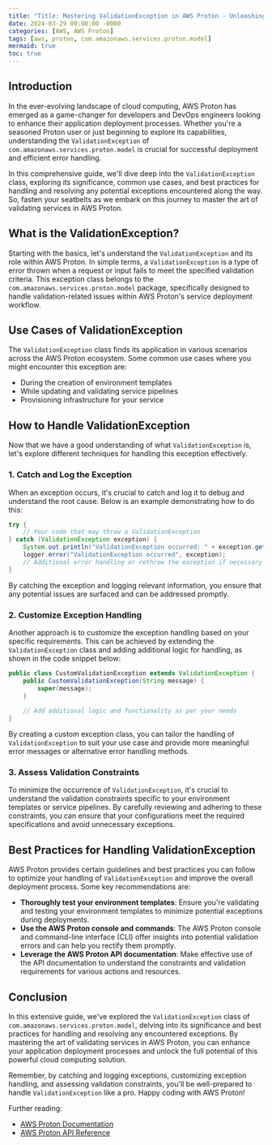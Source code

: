 ```yaml
---
title: "Title: Mastering ValidationException in AWS Proton - Unleashing the Full Potential of Service Validation"
date: 2024-03-29 09:00:00 -0000
categories: [AWS, AWS Proton]
tags: [aws, proton, com.amazonaws.services.proton.model]
mermaid: true
toc: true
---
```



## Introduction

In the ever-evolving landscape of cloud computing, AWS Proton has emerged as a game-changer for developers and DevOps engineers looking to enhance their application deployment processes. Whether you're a seasoned Proton user or just beginning to explore its capabilities, understanding the `ValidationException` of `com.amazonaws.services.proton.model` is crucial for successful deployment and efficient error handling.

In this comprehensive guide, we'll dive deep into the `ValidationException` class, exploring its significance, common use cases, and best practices for handling and resolving any potential exceptions encountered along the way. So, fasten your seatbelts as we embark on this journey to master the art of validating services in AWS Proton.

## What is the ValidationException?

Starting with the basics, let's understand the `ValidationException` and its role within AWS Proton. In simple terms, a `ValidationException` is a type of error thrown when a request or input fails to meet the specified validation criteria. This exception class belongs to the `com.amazonaws.services.proton.model` package, specifically designed to handle validation-related issues within AWS Proton's service deployment workflow.

## Use Cases of ValidationException

The `ValidationException` class finds its application in various scenarios across the AWS Proton ecosystem. Some common use cases where you might encounter this exception are:

- During the creation of environment templates
- While updating and validating service pipelines
- Provisioning infrastructure for your service

## How to Handle ValidationException

Now that we have a good understanding of what `ValidationException` is, let's explore different techniques for handling this exception effectively.

### 1. Catch and Log the Exception

When an exception occurs, it's crucial to catch and log it to debug and understand the root cause. Below is an example demonstrating how to do this:

```java
try {
    // Your code that may throw a ValidationException
} catch (ValidationException exception) {
    System.out.println("ValidationException occurred: " + exception.getMessage());
    logger.error("ValidationException occurred", exception);
    // Additional error handling or rethrow the exception if necessary
}
```

By catching the exception and logging relevant information, you ensure that any potential issues are surfaced and can be addressed promptly.

### 2. Customize Exception Handling

Another approach is to customize the exception handling based on your specific requirements. This can be achieved by extending the `ValidationException` class and adding additional logic for handling, as shown in the code snippet below:

```java
public class CustomValidationException extends ValidationException {
    public CustomValidationException(String message) {
        super(message);
    }
    
    // Add additional logic and functionality as per your needs
}
```

By creating a custom exception class, you can tailor the handling of `ValidationException` to suit your use case and provide more meaningful error messages or alternative error handling methods.

### 3. Assess Validation Constraints

To minimize the occurrence of `ValidationException`, it's crucial to understand the validation constraints specific to your environment templates or service pipelines. By carefully reviewing and adhering to these constraints, you can ensure that your configurations meet the required specifications and avoid unnecessary exceptions.

## Best Practices for Handling ValidationException

AWS Proton provides certain guidelines and best practices you can follow to optimize your handling of `ValidationException` and improve the overall deployment process. Some key recommendations are:

- **Thoroughly test your environment templates**: Ensure you're validating and testing your environment templates to minimize potential exceptions during deployments.
- **Use the AWS Proton console and commands**: The AWS Proton console and command-line interface (CLI) offer insights into potential validation errors and can help you rectify them promptly.
- **Leverage the AWS Proton API documentation**: Make effective use of the API documentation to understand the constraints and validation requirements for various actions and resources.

## Conclusion

In this extensive guide, we've explored the `ValidationException` class of `com.amazonaws.services.proton.model`, delving into its significance and best practices for handling and resolving any encountered exceptions. By mastering the art of validating services in AWS Proton, you can enhance your application deployment processes and unlock the full potential of this powerful cloud computing solution.

Remember, by catching and logging exceptions, customizing exception handling, and assessing validation constraints, you'll be well-prepared to handle `ValidationException` like a pro. Happy coding with AWS Proton!

Further reading:
- [AWS Proton Documentation](https://docs.aws.amazon.com/proton/)
- [AWS Proton API Reference](https://docs.aws.amazon.com/proton/latest/APIReference/Welcome.html)